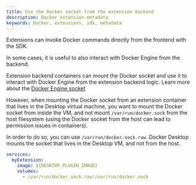 ```yaml
---
title: Use the Docker socket from the extension backend
description: Docker extension metadata
keywords: Docker, extensions, sdk, metadata
---
```


Extensions can invoke Docker commands directly from the frontend with the SDK.

In some cases, it is useful to also interact with Docker Engine from the backend.

Extension backend containers can mount the Docker socket and use it to
interact with Docker Engine from the extension backend logic. Learn more about the [Docker Engine socket](reference/cli/dockerd/#examples)

However, when mounting the Docker socket from an extension container that lives in the Desktop virtual machine, you want
to mount the Docker socket from inside the VM, and not mount `/var/run/docker.sock` from the host filesystem (using
the Docker socket from the host can lead to permission issues in containers).

In order to do so, you can use `/var/run/docker.sock.raw`. Docker Desktop mounts the socket that lives in the Desktop VM, and not from the host.

```yaml
services:
  myExtension:
    image: ${DESKTOP_PLUGIN_IMAGE}
    volumes:
      - /var/run/docker.sock.raw:/var/run/docker.sock
```
